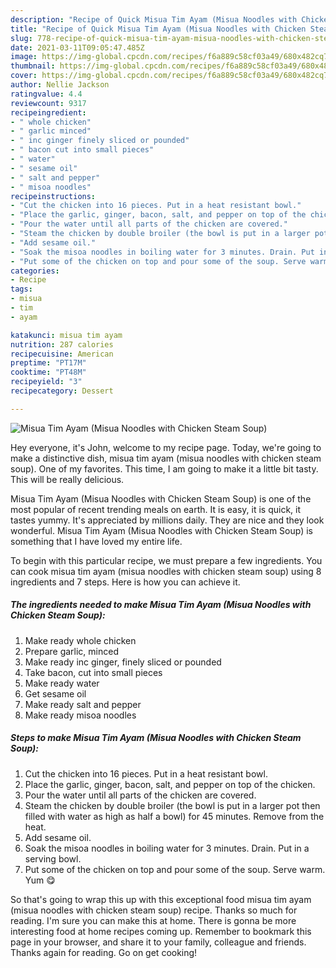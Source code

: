 ```yaml
---
description: "Recipe of Quick Misua Tim Ayam (Misua Noodles with Chicken Steam Soup)"
title: "Recipe of Quick Misua Tim Ayam (Misua Noodles with Chicken Steam Soup)"
slug: 778-recipe-of-quick-misua-tim-ayam-misua-noodles-with-chicken-steam-soup
date: 2021-03-11T09:05:47.485Z
image: https://img-global.cpcdn.com/recipes/f6a889c58cf03a49/680x482cq70/misua-tim-ayam-misua-noodles-with-chicken-steam-soup-recipe-main-photo.jpg
thumbnail: https://img-global.cpcdn.com/recipes/f6a889c58cf03a49/680x482cq70/misua-tim-ayam-misua-noodles-with-chicken-steam-soup-recipe-main-photo.jpg
cover: https://img-global.cpcdn.com/recipes/f6a889c58cf03a49/680x482cq70/misua-tim-ayam-misua-noodles-with-chicken-steam-soup-recipe-main-photo.jpg
author: Nellie Jackson
ratingvalue: 4.4
reviewcount: 9317
recipeingredient:
- " whole chicken"
- " garlic minced"
- " inc ginger finely sliced or pounded"
- " bacon cut into small pieces"
- " water"
- " sesame oil"
- " salt and pepper"
- " misoa noodles"
recipeinstructions:
- "Cut the chicken into 16 pieces. Put in a heat resistant bowl."
- "Place the garlic, ginger, bacon, salt, and pepper on top of the chicken."
- "Pour the water until all parts of the chicken are covered."
- "Steam the chicken by double broiler (the bowl is put in a larger pot then filled with water as high as half a bowl) for 45 minutes. Remove from the heat."
- "Add sesame oil."
- "Soak the misoa noodles in boiling water for 3 minutes. Drain. Put in a serving bowl."
- "Put some of the chicken on top and pour some of the soup. Serve warm. Yum 😋"
categories:
- Recipe
tags:
- misua
- tim
- ayam

katakunci: misua tim ayam 
nutrition: 287 calories
recipecuisine: American
preptime: "PT17M"
cooktime: "PT48M"
recipeyield: "3"
recipecategory: Dessert

---
```



![Misua Tim Ayam (Misua Noodles with Chicken Steam Soup)](https://img-global.cpcdn.com/recipes/f6a889c58cf03a49/680x482cq70/misua-tim-ayam-misua-noodles-with-chicken-steam-soup-recipe-main-photo.jpg)

Hey everyone, it's John, welcome to my recipe page. Today, we're going to make a distinctive dish, misua tim ayam (misua noodles with chicken steam soup). One of my favorites. This time, I am going to make it a little bit tasty. This will be really delicious.

Misua Tim Ayam (Misua Noodles with Chicken Steam Soup) is one of the most popular of recent trending meals on earth. It is easy, it is quick, it tastes yummy. It's appreciated by millions daily. They are nice and they look wonderful. Misua Tim Ayam (Misua Noodles with Chicken Steam Soup) is something that I have loved my entire life.




To begin with this particular recipe, we must prepare a few ingredients. You can cook misua tim ayam (misua noodles with chicken steam soup) using 8 ingredients and 7 steps. Here is how you can achieve it.

<!--inarticleads1-->

##### The ingredients needed to make Misua Tim Ayam (Misua Noodles with Chicken Steam Soup):

1. Make ready  whole chicken
1. Prepare  garlic, minced
1. Make ready  inc ginger, finely sliced ​​or pounded
1. Take  bacon, cut into small pieces
1. Make ready  water
1. Get  sesame oil
1. Make ready  salt and pepper
1. Make ready  misoa noodles




<!--inarticleads2-->

##### Steps to make Misua Tim Ayam (Misua Noodles with Chicken Steam Soup):

1. Cut the chicken into 16 pieces. Put in a heat resistant bowl.
1. Place the garlic, ginger, bacon, salt, and pepper on top of the chicken.
1. Pour the water until all parts of the chicken are covered.
1. Steam the chicken by double broiler (the bowl is put in a larger pot then filled with water as high as half a bowl) for 45 minutes. Remove from the heat.
1. Add sesame oil.
1. Soak the misoa noodles in boiling water for 3 minutes. Drain. Put in a serving bowl.
1. Put some of the chicken on top and pour some of the soup. Serve warm. Yum 😋




So that's going to wrap this up with this exceptional food misua tim ayam (misua noodles with chicken steam soup) recipe. Thanks so much for reading. I'm sure you can make this at home. There is gonna be more interesting food at home recipes coming up. Remember to bookmark this page in your browser, and share it to your family, colleague and friends. Thanks again for reading. Go on get cooking!
